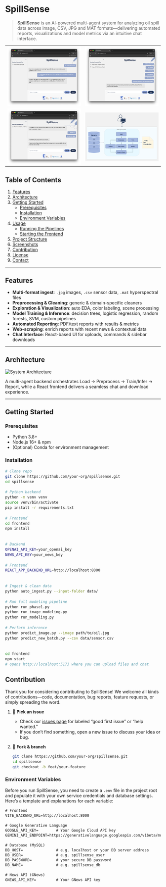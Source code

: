 # SpillSense

> **SpillSense** is an AI-powered multi-agent system for analyzing oil spill data across image, CSV, JPG and MAT formats—delivering automated reports, visualizations and model metrics via an intuitive chat interface.
>
> 
<table>
  <tr>
    <td><img src="docs/images/Picture1.png" alt="Image Analysis Report" width="300"/></td>
    <td><img src="docs/images/Picture2.png" alt="Hyperspectral Data Analysis" width="300"/></td>
  </tr>
  <tr>
    <td><img src="docs/images/Picture3.png" alt="System Architecture Diagram" width="300"/></td>
    <td><img src="docs/images/Picture4.png" alt="News-Scraping Report" width="300"/></td>
  </tr>
</table>


## Table of Contents

1. [Features](#features)  
2. [Architecture](#architecture)  
3. [Getting Started](#getting-started)  
   - [Prerequisites](#prerequisites)  
   - [Installation](#installation)  
   - [Environment Variables](#environment-variables)  
4. [Usage](#usage)  
   - [Running the Pipelines](#running-the-pipelines)  
   - [Starting the Frontend](#starting-the-frontend)  
5. [Project Structure](#project-structure)  
6. [Screenshots](#screenshots)  
7. [Contribution](#contribution)  
8. [License](#license)  
9. [Contact](#contact)  

---

## Features

- **Multi-format ingest**: `.jpg` images, `.csv` sensor data, `.mat` hyperspectral files  
- **Preprocessing & Cleaning**: generic & domain-specific cleaners  
- **Exploration & Visualization**: auto EDA, color labeling, scene processing  
- **Model Training & Inference**: decision trees, logistic regression, random forests, SVM, custom pipelines  
- **Automated Reporting**: PDF/text reports with results & metrics  
- **Web-scraping**: enrich reports with recent news & contextual data  
- **Chat Interface**: React-based UI for uploads, commands & sidebar downloads  

---

## Architecture

![System Architecture](docs/images/455a05f5-2ead-4bb1-9530-f7e9beb0b351.png)

A multi-agent backend orchestrates Load → Preprocess → Train/Infer → Report, while a React frontend delivers a seamless chat and download experience.

---

## Getting Started

### Prerequisites

- Python 3.8+  
- Node.js 16+ & npm  
- (Optional) Conda for environment management  

### Installation

```bash
# Clone repo
git clone https://github.com/your-org/spillsense.git
cd spillsense

# Python backend
python -m venv venv
source venv/bin/activate
pip install -r requirements.txt

# Frontend
cd frontend
npm install


# Backend
OPENAI_API_KEY=your_openai_key
NEWS_API_KEY=your_news_key

# Frontend
REACT_APP_BACKEND_URL=http://localhost:8000


# Ingest & clean data
python auto_ingest.py --input-folder data/

# Run full modeling pipeline
python run_phase1.py
python run_image_modeling.py
python run_modeling.py

# Perform inference
python predict_image.py --image path/to/oil.jpg
python predict_new_batch.py --csv data/sensor.csv


cd frontend
npm start
# opens http://localhost:5173 where you can upload files and chat

```
## Contribution

Thank you for considering contributing to SpillSense! We welcome all kinds of contributions—code, documentation, bug reports, feature requests, or simply spreading the word.

1. 🎯 **Pick an issue**  
   - Check our [issues page](https://github.com/your-org/spillsense/issues) for labeled “good first issue” or “help wanted.”  
   - If you don’t find something, open a new issue to discuss your idea or bug.  

2. 🍴 **Fork & branch**  
   ```bash
   git clone https://github.com/your-org/spillsense.git
   cd spillsense
   git checkout -b feat/your-feature

### Environment Variables

Before you run SpillSense, you need to create a `.env` file in the project root and populate it with your own service credentials and database settings. Here’s a template and explanations for each variable:

```dotenv
# Frontend
VITE_BACKEND_URL=http://localhost:8000

# Google Generative Language
GOOGLE_API_KEY=        # Your Google Cloud API key
GEMINI_API_ENDPOINT=https://generativelanguage.googleapis.com/v1beta/models

# Database (MySQL)
DB_HOST=               # e.g. localhost or your DB server address
DB_USER=               # e.g. spillsense_user
DB_PASSWORD=           # your secure DB password
DB_NAME=               # e.g. spillsense_db

# News API (GNews)
GNEWS_API_KEY=         # Your GNews API key

